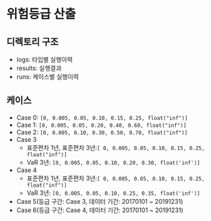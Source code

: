 # 위험등급 산출

## 디렉토리 구조

* logs: 타입별 실행이력
* results: 실행결과
* runs: 케이스별 실행이력

## 케이스

* Case 0: `[0, 0.005, 0.05, 0.10, 0.15, 0.25, float("inf")]`
* Case 1: `[0, 0.005, 0.05, 0.20, 0.40, 0.60, float("inf")]`
* Case 2: `[0, 0.005, 0.10, 0.30, 0.50, 0.70, float("inf")]`
* Case 3
    * 표준편차 1년, 표준편차 3년:`[ 0, 0.005, 0.05, 0.10, 0.15, 0.25, float("inf")]`
    * VaR 3년: `[0, 0.005, 0.05, 0.10, 0.20, 0.30, float('inf')]`
* Case 4
    * 표준편차 1년, 표준편차 3년:`[ 0, 0.005, 0.05, 0.10, 0.15, 0.25, float("inf")]`
    * VaR 3년: `[0, 0.005, 0.05, 0.10, 0.25, 0.35, float('inf')]`
* Case 5(등급 구간: Case 3, 데이터 기간: 20170101 ~ 20191231)
* Case 6(등급 구간: Case 4, 데이터 기간: 20170101 ~ 20191231)